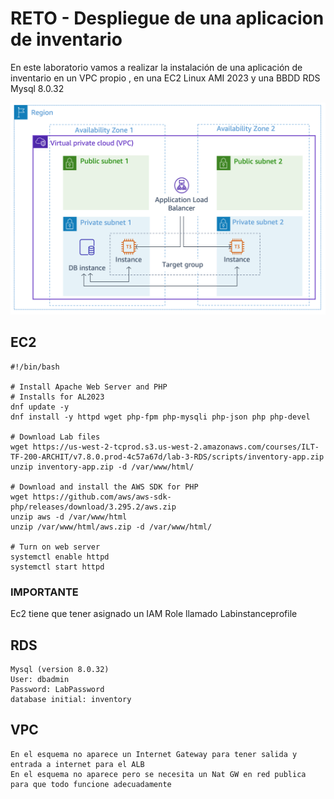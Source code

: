 # RETO - Despliegue de una aplicacion de inventario

En este laboratorio vamos a realizar la instalación de una aplicación de inventario en un VPC propio , en una EC2 Linux AMI 2023 y una BBDD RDS Mysql 8.0.32

![alt text](inventory.png)

## EC2
```
#!/bin/bash

# Install Apache Web Server and PHP
# Installs for AL2023
dnf update -y
dnf install -y httpd wget php-fpm php-mysqli php-json php php-devel

# Download Lab files
wget https://us-west-2-tcprod.s3.us-west-2.amazonaws.com/courses/ILT-TF-200-ARCHIT/v7.8.0.prod-4c57a67d/lab-3-RDS/scripts/inventory-app.zip
unzip inventory-app.zip -d /var/www/html/

# Download and install the AWS SDK for PHP
wget https://github.com/aws/aws-sdk-php/releases/download/3.295.2/aws.zip
unzip aws -d /var/www/html
unzip /var/www/html/aws.zip -d /var/www/html/

# Turn on web server
systemctl enable httpd
systemctl start httpd
```
### IMPORTANTE
Ec2 tiene que tener asignado un IAM Role llamado Labinstanceprofile


## RDS
```
Mysql (version 8.0.32)
User: dbadmin
Password: LabPassword
database initial: inventory
```
## VPC
```
En el esquema no aparece un Internet Gateway para tener salida y entrada a internet para el ALB
En el esquema no aparece pero se necesita un Nat GW en red publica para que todo funcione adecuadamente

```
